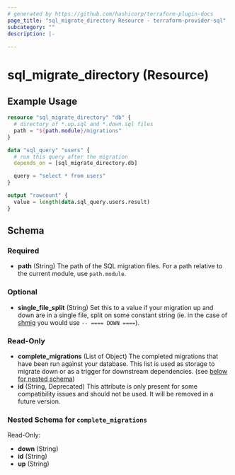 ```yaml
---
# generated by https://github.com/hashicorp/terraform-plugin-docs
page_title: "sql_migrate_directory Resource - terraform-provider-sql"
subcategory: ""
description: |-
  
---
```


# sql_migrate_directory (Resource)



## Example Usage

```terraform
resource "sql_migrate_directory" "db" {
  # directory of *.up.sql and *.down.sql files
  path = "${path.module}/migrations"
}

data "sql_query" "users" {
  # run this query after the migration
  depends_on = [sql_migrate_directory.db]

  query = "select * from users"
}

output "rowcount" {
  value = length(data.sql_query.users.result)
}
```

<!-- schema generated by tfplugindocs -->
## Schema

### Required

- **path** (String) The path of the SQL migration files. For a path relative to the current module, use `path.module`.

### Optional

- **single_file_split** (String) Set this to a value if your migration up and down are in a single file, split on some constant string (ie. in the case of [shmig](https://github.com/mbucc/shmig) you would use `-- ==== DOWN ====`).

### Read-Only

- **complete_migrations** (List of Object) The completed migrations that have been run against your database. This list is used as storage to migrate down or as a trigger for downstream dependencies. (see [below for nested schema](#nestedatt--complete_migrations))
- **id** (String, Deprecated) This attribute is only present for some compatibility issues and should not be used. It will be removed in a future version.

<a id="nestedatt--complete_migrations"></a>
### Nested Schema for `complete_migrations`

Read-Only:

- **down** (String)
- **id** (String)
- **up** (String)


